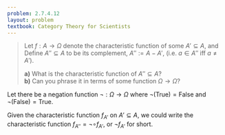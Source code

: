 ```yaml
---
problem: 2.7.4.12 
layout: problem
textbook: Category Theory for Scientists
---
```


> Let $f: A \to \Omega$ denote the characteristic function of some $A' \subseteq
> A$, and Define $A'' \subseteq A$ to be its complement, $A'' := A - A'$, (i.e.
> $a \in A''$ iff $a \neq A'$).
> 
> **a)** What is the characteristic function of $A'' \subseteq A$?  
> **b)** Can you phrase it in terms of some function $\Omega\to\Omega$?

Let there be a negation function $\neg:\Omega\to\Omega$ where $\neg(\text{True})
= \text{False}$ and $\neg(\text{False}) = \text{True}$.

Given the characteristic function $f_{A'}$ on $A' \subseteq A$, we could write
the characteristic function $f_{A''} = \neg \circ f_{A'}$, or $\neg f_{A'}$ for
short.
